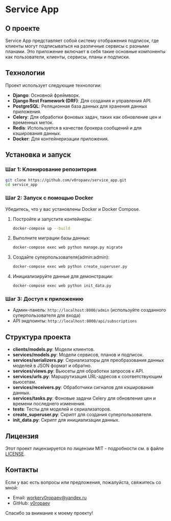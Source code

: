 # Service App

## О проекте

Service App представляет собой систему отображения подписок, где клиенты могут подписываться на различные сервисы с разными планами. Это приложение включает в себя такие основные компоненты как пользователи, клиенты, сервисы, планы и подписки.

## Технологии

Проект использует следующие технологии:

- **Django**: Основной фреймворк.
- **Django Rest Framework (DRF)**: Для создания и управления API.
- **PostgreSQL**: Реляционная база данных для хранения данных приложения.
- **Celery**: Для обработки фоновых задач, таких как обновление цен и временных меток.
- **Redis**: Используется в качестве брокера сообщений и для кэширования данных.
- **Docker**: Для контейнеризации приложения.

## Установка и запуск

### Шаг 1: Клонирование репозитория

```bash
git clone https://github.com/v0ropaev/service_app.git
cd service_app
```

### Шаг 2: Запуск с помощью Docker

Убедитесь, что у вас установлены Docker и Docker Compose.

1. Постройте и запустите контейнеры:

    ```bash
    docker-compose up --build
    ```

2. Выполните миграции базы данных:

    ```bash
    docker-compose exec web python manage.py migrate
    ```

3. Создайте суперпользователя(admin:admin):

    ```bash
    docker-compose exec web python create_superuser.py
    ```

4. Инициализируйте данные для демонстрации:

    ```bash
    docker-compose exec web python init_data.py
    ```

### Шаг 3: Доступ к приложению

- Админ-панель: `http://localhost:8000/admin` (используйте созданного суперпользователя для входа)
- API эндпоинты: `http://localhost:8000/api/subscriptions`

## Структура проекта

- **clients/models.py**: Модели клиентов.
- **services/models.py**: Модели сервисов, планов и подписок.
- **services/serializers.py**: Сериализаторы для преобразования данных моделей в JSON формат и обратно.
- **services/views.py**: Вьюсеты для обработки запросов к API.
- **services/urls.py**: Маршрутизация URL-адресов к соответствующим вьюсетам.
- **services/receivers.py**: Обработчики сигналов для кэширования данных.
- **services/tasks.py**: Фоновые задачи Celery для обновления цен и времени последнего изменения.
- **tests**: Тесты для моделей и сериализаторов.
- **create_superuser.py**: Скрипт для создания суперпользователя.
- **init_data.py**: Скрипт для инициализации данных.

## Лицензия

Этот проект лицензируется по лицензии MIT - подробности см. в файле [LICENSE](./LICENSE).


## Контакты

Если у вас есть вопросы или предложения, пожалуйста, свяжитесь со мной:

- Email: [workerv0ropaev@yandex.ru](mailto:admin@example.com)
- GitHub: [v0ropaev](https://github.com/v0ropaev)

Спасибо за внимание к моему проекту!
